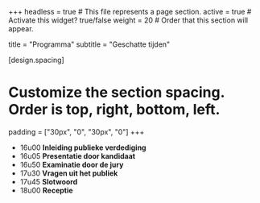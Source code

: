 +++
headless = true  # This file represents a page section.
active = true  # Activate this widget? true/false
weight = 20  # Order that this section will appear.

title = "Programma"
subtitle = "Geschatte tijden"

[design.spacing]
  # Customize the section spacing. Order is top, right, bottom, left.
  padding = ["30px", "0", "30px", "0"]
+++

- 16u00 **Inleiding publieke verdediging**
- 16u05 **Presentatie door kandidaat**
- 16u50 **Examinatie door de jury**
- 17u30 **Vragen uit het publiek**
- 17u45 **Slotwoord**
- 18u00 **Receptie**